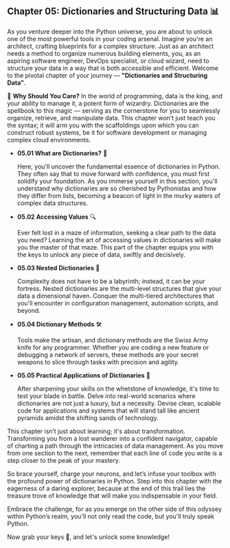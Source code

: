 ## Chapter 05: Dictionaries and Structuring Data 📊

As you venture deeper into the Python universe, you are about to unlock one of the most powerful tools in your coding arsenal. Imagine you're an architect, crafting blueprints for a complex structure. Just as an architect needs a method to organize numerous building elements, you, as an aspiring software engineer, DevOps specialist, or cloud wizard, need to structure your data in a way that is both accessible and efficient. Welcome to the pivotal chapter of your journey — **"Dictionaries and Structuring Data"**.

🔑 **Why Should You Care?**
In the world of programming, data is the king, and your ability to manage it, a potent form of wizardry. Dictionaries are the spellbook to this magic — serving as the cornerstone for you to seamlessly organize, retrieve, and manipulate data. This chapter won’t just teach you the syntax; it will arm you with the scaffoldings upon which you can construct robust systems, be it for software development or managing complex cloud environments.

- **05.01 What are Dictionaries?** 📘
  
  Here, you'll uncover the fundamental essence of dictionaries in Python. They often say that to move forward with confidence, you must first solidify your foundation. As you immerse yourself in this section, you'll understand why dictionaries are so cherished by Pythonistas and how they differ from lists, becoming a beacon of light in the murky waters of complex data structures.

- **05.02 Accessing Values** 🔍

  Ever felt lost in a maze of information, seeking a clear path to the data you need? Learning the art of accessing values in dictionaries will make you the master of that maze. This part of the chapter equips you with the keys to unlock any piece of data, swiftly and decisively.

- **05.03 Nested Dictionaries** 🏰

  Complexity does not have to be a labyrinth; instead, it can be your fortress. Nested dictionaries are the multi-level structures that give your data a dimensional haven. Conquer the multi-tiered architectures that you'll encounter in configuration management, automation scripts, and beyond.

- **05.04 Dictionary Methods** 🛠️

  Tools make the artisan, and dictionary methods are the Swiss Army knife for any programmer. Whether you are coding a new feature or debugging a network of servers, these methods are your secret weapons to slice through tasks with precision and agility.

- **05.05 Practical Applications of Dictionaries** 💼

  After sharpening your skills on the whetstone of knowledge, it's time to test your blade in battle. Delve into real-world scenarios where dictionaries are not just a luxury, but a necessity. Devise clean, scalable code for applications and systems that will stand tall like ancient pyramids amidst the shifting sands of technology.

This chapter isn’t just about learning; it's about transformation. Transforming you from a lost wanderer into a confident navigator, capable of charting a path through the intricacies of data management. As you move from one section to the next, remember that each line of code you write is a step closer to the peak of your mastery.

So brace yourself, charge your neurons, and let’s infuse your toolbox with the profound power of dictionaries in Python. Step into this chapter with the eagerness of a daring explorer, because at the end of this trail lies the treasure trove of knowledge that will make you indispensable in your field.

Embrace the challenge, for as you emerge on the other side of this odyssey within Python’s realm, you'll not only read the code, but you'll truly speak Python.

Now grab your keys 🔑, and let's unlock some knowledge!